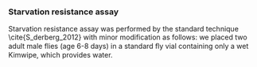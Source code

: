 ### Starvation resistance assay

Starvation resistance assay was performed by the standard technique \cite{S_derberg_2012} with minor modification as follows: we placed two adult male flies (age 6-8 days) in a standard ﬂy vial containing only a wet Kimwipe, which provides water.
